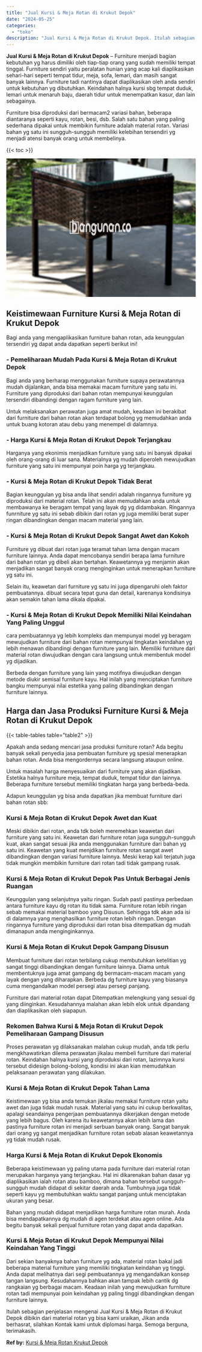 ```yaml
---
title: "Jual Kursi & Meja Rotan di Krukut Depok"
date: "2024-05-25"
categories: 
  - "toko"
description: "Jual Kursi & Meja Rotan di Krukut Depok. Itulah sebagian penjelasan mengenai Jual Kursi & Meja Rotan di Krukut Depok dibikin dari material rotan yg bisa kami..."
---
```


**Jual Kursi & Meja Rotan di Krukut Depok** – Furniture menjadi bagian kebutuhan yg harus dimiliki oleh tiap-tiap orang yang sudah memiliki tempat tinggal. Furniture sendiri yaitu peralatan hunian yang acap kali diaplikasikan sehari-hari seperti tempat tidur, meja, sofa, lemari, dan masih sangat banyak lainnya. Furniture tadi nantinya dapat diaplikasikan oleh anda sendiri untuk kebutuhan yg dibutuhkan. Keindahan halnya kursi sbg tempat duduk, lemari untuk menaruh baju, daerah tidur untuk menempatkan kasur, dan lain sebagainya.

Furniture bisa diproduksi dari bermacam2 variasi bahan, beberapa diantaranya seperti kayu, rotan, besi, dsb. Salah satu bahan yang paling sederhana dipakai untuk membikin furniture adalah material rotan. Variasi bahan yg satu ini sungguh-sungguh memiliki kelebihan tersendiri yg menjadi atensi banyak orang untuk membelinya.

{{< toc >}}

![Jual Kursi & Meja Rotan di Krukut Depok](/images/kursi-meja-rotan-murah04.png)

## Keistimewaan Furniture Kursi & Meja Rotan di Krukut Depok

Bagi anda yang mengaplikasikan furniture bahan rotan, ada keunggulan tersendiri yg dapat anda dapatkan seperti berikut ini!

### \- Pemeliharaan Mudah Pada Kursi & Meja Rotan di Krukut Depok

Bagi anda yang berharap menggunakan furniture supaya perawatannya mudah dijalankan, anda bisa memakai macam furniture yang satu ini. Furniture yang diproduksi dari bahan rotan mempunyai keunggulan tersendiri dibandingi dengan ragam furniture yang lain.

Untuk melaksanakan perawatan juga amat mudah, keadaan ini berakibat dari furniture dari bahan rotan akan terdapat bolong yg memudahkan anda untuk buang kotoran atau debu yang menempel di dalamnya.

### \- Harga Kursi & Meja Rotan di Krukut Depok Terjangkau

Harganya yang ekonimis menjadikan furniture yang satu ini banyak dipakai oleh orang-orang di luar sana. Materialnya yg mudah diperoleh mewujudkan furniture yang satu ini mempunyai poin harga yg terjangkau.

### \- Kursi & Meja Rotan di Krukut Depok Tidak Berat

Bagian keunggulan yg bisa anda lihat sendiri adalah ringannya furniture yg diproduksi dari material rotan. Telah ini akan memudahkan anda untuk membawanya ke beragam tempat yang layak dg yg didambakan. Ringannya funrniture yg satu ini sebab dibikin dari rotan yg juga memiliki berat super ringan dibandingkan dengan macam material yang lain.

### \- Kursi & Meja Rotan di Krukut Depok Sangat Awet dan Kokoh

Furniture yg dibuat dari rotan juga teramat tahan lama dengan macam furniture lainnya. Anda dapat mencobanya sendiri berapa lama furniture dari bahan rotan yg dibeli akan bertahan. Keawetannya yg menjamin akan menjadikan sangat banyak orang menginginkan untuk menerapkan furniture yg satu ini.

Selain itu, keawetan dari furniture yg satu ini juga dipengaruhi oleh faktor pembuatannya. dibuat secara tepat guna dan detail, karenanya kondisinya akan semakin tahan lama dikala dipakai.

### \- Kursi & Meja Rotan di Krukut Depok Memiliki Nilai Keindahan Yang Paling Unggul

cara pembuatannya yg lebih kompleks dan mempunyai model yg beragam mewujudkan furniture dari bahan rotan mempunyai tingkatan keindahan yg lebih menawan dibandingi dengan furniture yang lain. Memiliki furniture dari material rotan diwujudkan dengan cara langsung untuk membentuk model yg dijadikan.

Berbeda dengan furniture yang lain yang motifnya diwujudkan dengan metode diukir semisal furniture kayu. Hal inilah yang menciptakan furniture bangku mempunyai nilai estetika yang paling dibandingkan dengan furniture lainnya.

## Harga dan Jasa Produksi Furniture Kursi & Meja Rotan di Krukut Depok

{{< table-tables table="table2" >}}

Apakah anda sedang mencari jasa produksi furniture rotan? Ada begitu banyak sekali penyedia jasa pembuatan furniture yg spesial menerapkan bahan rotan. Anda bisa mengordernya secara langsung ataupun online.

Untuk masalah harga menyesuaikan dari furniture yang akan dijadikan. Estetika halnya furniture meja, tempat duduk, tempat tidur dan lainnya. Beberapa furniture tersebut memiliki tingkatan harga yang berbeda-beda.

Adapun keunggulan yg bisa anda dapatkan jika membuat furniture dari bahan rotan sbb:

### Kursi & Meja Rotan di Krukut Depok Awet dan Kuat

Meski dibikin dari rotan, anda tdk boleh meremehkan keawetan dari furniture yang satu ini. Keawetan dari furniture rotan juga sungguh-sungguh kuat, akan sangat sesuai jika anda menggunakan furniture dari bahan yg satu ini. Keawetan yang kuat menjdikan furniture rotan sangat awet dibandingkan dengan variasi furniture lainnya. Meski kerap kali terjatuh juga tidak mungkin membikin furniture dari rotan tadi tidak gampang rusak.

### Kursi & Meja Rotan di Krukut Depok Pas Untuk Berbagai Jenis Ruangan

Keunggulan yang selanjutnya yaitu ringan. Sudah pasti pastinya perbedaan antara furniture kayu dg rotan itu tidak sama. Furniture rotan lebih ringan sebab memakai material bamboo yang Disusun. Sehingga tdk akan ada isi di dalamnya yang menghasilkan furniture rotan lebih ringan. Dengan ringannya furniture yang diproduksi dari rotan bisa ditempatkan dg mudah dimanapun anda menginginkannya.

### Kursi & Meja Rotan di Krukut Depok Gampang Disusun

Membuat furniture dari rotan terbilang cukup membutuhkan ketelitian yg sangat tinggi dibandingkan dengan furniture lainnya. Diama untuk membentuknya juga amat gampang dg bermacam-macam macam yang layak dengan yang diharapkan. Berbeda dg furniture kayu yang biasanya cuma mengandalkan model persegi atau persegi panjang.

Furniture dari material rotan dapat Ditempatkan melengkung yang sesuai dg yang diinginkan. Kesudahannya malahan akan lebih elok untuk dipandang dan diaplikasikan oleh siapapun.

### Rekomen Bahwa Kursi & Meja Rotan di Krukut Depok Pemeliharaan Gampang Disusun

Proses perawatan yg dilaksanakan malahan cukup mudah, anda tdk perlu mengkhawatirkan dilema perawatan jikalau membeli furniture dari material rotan. Keindahan halnya kursi yang diproduksi dari rotan, lazimnya kursi tersebut didesign bolong-bolong, kondisi ini akan kian memudahkan pelaksanaan perawatan yang dilakukan.

### Kursi & Meja Rotan di Krukut Depok Tahan Lama

Keistimewaan yg bisa anda temukan jikalau memakai furniture rotan yaitu awet dan juga tidak mudah rusak. Material yang satu ini cukup berkwalitas, apalagi seandainya pengerjaan pembuatannya dikerjakan dengan metode yang lebih bagus. Oleh karena itu keawetannya akan lebih lama dan pastinya furniture rotan ini menjadi serbuan banyak orang. Sangat banyak dari orang yg sangat menjadikan furniture rotan sebab alasan keawetannya yg tidak mudah rusak.

### Harga Kursi & Meja Rotan di Krukut Depok Ekonomis

Beberapa keistimewaan yg paling utama pada furniture dari material rotan merupakan harganya yang terjangkau. Hal ini dikarenakan bahan dasar yg diaplikasikan ialah rotan atau bamboo, dimana bahan tersebut sungguh-sungguh mudah didapat di sekitar daerah anda. Tumbuhnya juga tidak seperti kayu yg membutuhkan waktu sangat panjang untuk menciptakan ukuran yang besar.

Bahan yang mudah didapat menjadikan harga furniture rotan murah. Anda bisa mendapatkannya dg mudah di agen terdekat atau agen online. Ada begitu banyak sekali penjual furniture rotan yang dapat anda dapatkan.

### Kursi & Meja Rotan di Krukut Depok Mempunyai Nilai Keindahan Yang Tinggi

Dari sekian banyaknya bahan furniture yg ada, material rotan bakal jadi beberapa material furniture yang memiliki tingkatan keindahan yg tinggi. Anda dapat melihatnya dari segi pembuatannya yg mengandalkan konsep tangan langsung. Kesudahannya bahkan akan tampak lebih cantik dg rangkaian yg berbagai macam. Keadaan inilah yang mewujudkan furniture rotan tadi mempunyai poin keindahan yg paling tinggi dibandingkan dengan furniture lainnya.

Itulah sebagian penjelasan mengenai Jual Kursi & Meja Rotan di Krukut Depok dibikin dari material rotan yg bisa kami uraikan, Jikan anda berhasrat, silahkan Kontak kami untuk diplomasi harga. Semoga berguna, terimakasih.

**Ref by:** [Kursi & Meja Rotan Krukut Depok](https://id.wikipedia.org/wiki/Kursi)

